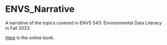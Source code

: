 # ENVS_Narrative

A narrative of the topics covered in ENVS 543: Environmental Data Literacy in Fall 2023.


[Here](https://dyerlabteaching.github.io/ENVS543_Narrative) is the online book.
